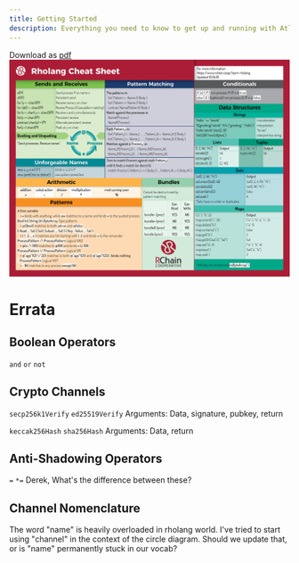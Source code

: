 ```yaml
---
title: Getting Started
description: Everything you need to know to get up and running with Atlaskit
---
```



Download as [pdf](./images/pdfs/RholangCheetSheet_10.04.18.pdf) ![png](./images/cheat-sheet.png) 


# Errata

## Boolean Operators
`and` `or` `not`

## Crypto Channels
`secp256k1Verify`
`ed25519Verify`
Arguments: Data, signature, pubkey, return

`keccak256Hash`
`sha256Hash`
Arguments: Data, return

## Anti-Shadowing Operators
`=` `*=` Derek, What's the difference between these?

## Channel Nomenclature
The word "name" is heavily overloaded in rholang world. I've tried to start using "channel" in the context of the circle diagram. Should we update that, or is "name" permanently stuck in our vocab?

